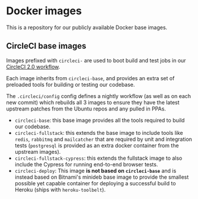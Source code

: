# Docker images

This is a repository for our publicly available Docker base images.

## CircleCI base images

Images prefixed with `circleci-` are used to boot build and test jobs in our [CircleCI 2.0 workflow](https://circleci.com/).

Each image inherits from `circleci-base`, and provides an extra set of preloaded tools for building or testing our codebase.

The `.circleci/config` config defines a nightly workflow (as well as on each new commit) which rebuilds all 3 images to ensure they have the latest upstream patches from the Ubuntu repos and any pulled in PPAs.

 * `circleci-base`: this base image provides all the tools required to build our codebase.
 * `circleci-fullstack`: this extends the base image to include tools like `redis`, `rabbitmq` and `mailcatcher` that are required by unit and integration tests (`postgresql` is provided as an extra docker container from the upstream images).
 * `circleci-fullstack-cypress`: this extends the fullstack image to also include the Cypress for running end-to-end browser tests.
 * `circleci-deploy`: This image **is not based on `circleci-base`** and is instead based on Bitnami's minideb base image to provide the smallest possible yet capable container for deploying a successful build to Heroku (ships with `heroku-toolbelt`).
